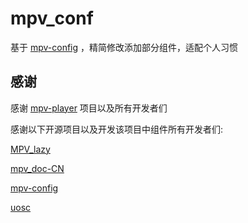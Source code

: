 # mpv_conf
基于 [mpv-config](https://github.com/dyphire/mpv-config/) ，精简修改添加部分组件，适配个人习惯

## 感谢
感谢 [mpv-player](https://github.com/mpv-player) 项目以及所有开发者们

感谢以下开源项目以及开发该项目中组件所有开发者们:


[MPV_lazy](https://github.com/hooke007/MPV_lazy)

[mpv_doc-CN](https://github.com/hooke007/mpv_doc-CN)

[mpv-config](https://github.com/dyphire/mpv-config)

[uosc](https://github.com/tomasklaen/uosc)
